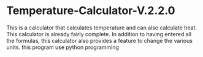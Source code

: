 # Temperature-Calculator-V.2.2.0
This is a calculator that calculates temperature and can also calculate heat. This calculator is already fairly complete. 
In addition to having entered all the formulas, this calculator also provides a feature to change the various units.
this program use python programming
